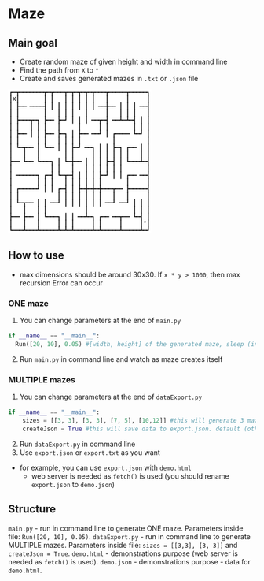 # Maze

## Main goal
- Create random maze of given height and width in command line
- Find the path from `X` to `°`
- Create and saves generated mazes in `.txt` or `.json` file

![screenshot of maze](examples/example_1.png)
## How to use
- max dimensions should be around 30x30. If `x * y > 1000`, then max recursion Error can occur
### ONE maze
1. You can change parameters at the end of `main.py`
```python
if __name__ == "__main__":
  Run([20, 10], 0.05) #[width, height] of the generated maze, sleep (interval in seconds between iterations, if =0 then only final result will be printed to command line)
```
2. Run `main.py` in command line and watch as maze creates itself
### MULTIPLE mazes
1. You can change parameters at the end of `dataExport.py`
```python
if __name__ == "__main__":
    sizes = [[3, 3], [3, 3], [7, 5], [10,12]] #this will generate 3 mazes of given dimensions
    createJson = True #this will save data to export.json. default (other then True) is .txt format
```
2. Run `dataExport.py` in command line
3. Use `export.json` or `export.txt` as you want
  - for example, you can use `export.json` with `demo.html`
    - web server is needed as `fetch()` is used (you should rename `export.json` to `demo.json`)


## Structure
`main.py` - run in command line to generate ONE maze. Parameters inside file: `Run([20, 10], 0.05)`.
`dataExport.py` - run in command line to generate MULTIPLE mazes. Parameters inside file: `sizes = [[3,3], [3, 3]]` and `createJson = True`.
`demo.html` - demonstrations purpose (web server is needed as `fetch()` is used).
`demo.json` - demonstrations purpose - data for `demo.html`.